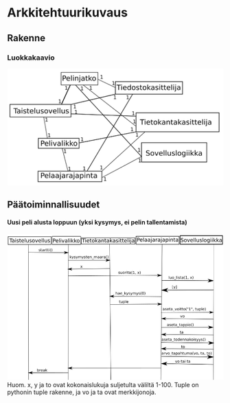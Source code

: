 # Arkkitehtuurikuvaus

## Rakenne

### Luokkakaavio
![Kuva luokkakaaviosta](./Kuvat/luokkakaavio.png)

## Päätoiminnallisuudet
#### Uusi peli alusta loppuun (yksi kysymys, ei pelin tallentamista)
![Kuva sekvenssikaaviosta](./Kuvat/sekvenssikaavio.png)
Huom. x, y ja to ovat kokonaislukuja suljetulta väliltä 1-100. Tuple on pythonin tuple rakenne, ja vo ja ta ovat merkkijonoja.
